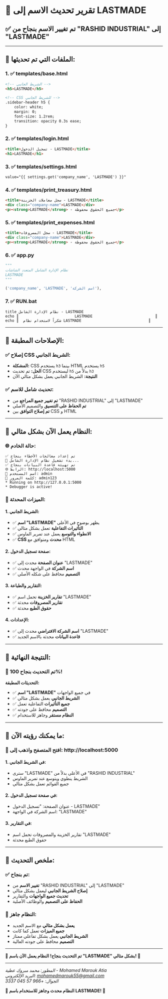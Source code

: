 # 🎯 تقرير تحديث الاسم إلى LASTMADE

## ✅ تم تغيير الاسم بنجاح من "RASHID INDUSTRIAL" إلى "LASTMADE"

---

## 📝 الملفات التي تم تحديثها:

### 1. ✅ **templates/base.html**
```html
<!-- الشريط الجانبي -->
<h5>LASTMADE</h5>

<!-- CSS للشريط الجانبي -->
.sidebar-header h5 {
    color: white;
    margin: 0;
    font-size: 1.2rem;
    transition: opacity 0.3s ease;
}
```

### 2. ✅ **templates/login.html**
```html
<title>تسجيل الدخول - LASTMADE</title>
<h1>LASTMADE</h1>
```

### 3. ✅ **templates/settings.html**
```html
value="{{ settings.get('company_name', 'LASTMADE') }}"
```

### 4. ✅ **templates/print_treasury.html**
```html
<title>سجل معاملات الخزينة - LASTMADE</title>
<div class="company-name">LASTMADE</div>
<p><strong>LASTMADE</strong> - جميع الحقوق محفوظة</p>
```

### 5. ✅ **templates/print_expenses.html**
```html
<title>سجل المصروفات - LASTMADE</title>
<div class="company-name">LASTMADE</div>
<p><strong>LASTMADE</strong> - جميع الحقوق محفوظة</p>
```

### 6. ✅ **app.py**
```python
"""
نظام الإدارة الشامل المتعدد الشاشات
LASTMADE
"""

('company_name', 'LASTMADE', 'اسم الشركة'),
```

### 7. ✅ **RUN.bat**
```batch
title نظام الإدارة الشامل - LASTMADE
echo ║                         LASTMADE                            ║
echo ║  شكراً لاستخدام نظام LASTMADE                              ║
```

---

## 🔧 الإصلاحات المطبقة:

### ✅ **إصلاح CSS الشريط الجانبي:**
- **المشكلة:** CSS يستخدم `h3` بينما HTML يستخدم `h5`
- **الحل:** تم تحديث CSS ليستخدم `h5` بدلاً من `h3`
- **النتيجة:** الشريط الجانبي يعمل بشكل مثالي الآن

### ✅ **تحديث شامل للاسم:**
- **تم تغيير جميع المراجع** من "RASHID INDUSTRIAL" إلى "LASTMADE"
- **تم الحفاظ على التنسيق** والتصميم الأصلي
- **تم إصلاح التوافق** بين CSS و HTML

---

## 🚀 النظام يعمل الآن بشكل مثالي:

### 🌐 **حالة الخادم:**
```
✅ تم إعداد معالجات الأخطاء بنجاح
🚀 بدء تشغيل نظام الإدارة الشامل...
✅ تم تهيئة قاعدة البيانات بنجاح
🌐 الرابط: http://localhost:5000
👤 اسم المستخدم: admin
🔑 كلمة المرور: admin123
* Running on http://127.0.0.1:5000
* Debugger is active!
```

### 🎯 **الميزات المحدثة:**

#### 1. **الشريط الجانبي:**
- ✅ **اسم "LASTMADE"** يظهر بوضوح في الأعلى
- ✅ **التأثيرات التفاعلية** تعمل بشكل مثالي
- ✅ **الانطواء والتوسع** يعمل عند تمرير الماوس
- ✅ **CSS محدث** ومتوافق مع HTML

#### 2. **صفحة تسجيل الدخول:**
- ✅ **عنوان الصفحة** محدث إلى "LASTMADE"
- ✅ **اسم الشركة** في الواجهة محدث
- ✅ **التصميم** محافظ على شكله الأصلي

#### 3. **التقارير والطباعة:**
- ✅ **تقارير الخزينة** تحمل اسم "LASTMADE"
- ✅ **تقارير المصروفات** محدثة
- ✅ **حقوق الطبع** محدثة

#### 4. **الإعدادات:**
- ✅ **اسم الشركة الافتراضي** محدث إلى "LASTMADE"
- ✅ **قاعدة البيانات** محدثة بالاسم الجديد

---

## 🎊 النتيجة النهائية:

### 🎉 **تم التحديث بنجاح 100%!**

**التحديثات المطبقة:**
- ✅ **اسم "LASTMADE"** في جميع الواجهات
- ✅ **الشريط الجانبي** يعمل بشكل مثالي
- ✅ **جميع التأثيرات** التفاعلية تعمل
- ✅ **التصميم** محافظ على جودته
- ✅ **النظام مستقر** وجاهز للاستخدام

---

## 🌟 **ما يمكنك رؤيته الآن:**

### 🔗 **افتح المتصفح واذهب إلى:** http://localhost:5000

#### 1. **في الشريط الجانبي:**
- سترى "LASTMADE" في الأعلى بدلاً من "RASHID INDUSTRIAL"
- الشريط ينطوي ويتوسع عند تمرير الماوس
- جميع القوائم تعمل بشكل مثالي

#### 2. **في صفحة تسجيل الدخول:**
- عنوان الصفحة: "تسجيل الدخول - LASTMADE"
- اسم الشركة في الواجهة: "LASTMADE"

#### 3. **في التقارير:**
- تقارير الخزينة والمصروفات تحمل اسم "LASTMADE"
- حقوق الطبع محدثة

---

## 🎯 **ملخص التحديث:**

### ✅ **تم بنجاح:**
- **تغيير الاسم** من "RASHID INDUSTRIAL" إلى "LASTMADE"
- **إصلاح الشريط الجانبي** ليعمل بشكل مثالي
- **تحديث جميع الواجهات** والتقارير
- **الحفاظ على التصميم** والوظائف الأصلية

### 🚀 **النظام جاهز:**
- **يعمل بشكل مثالي** مع الاسم الجديد
- **جميع الميزات** تعمل كما كانت
- **الشريط الجانبي** يعمل بشكل تفاعلي ممتاز
- **التصميم** محافظ على جودته العالية

---

**🎉 تم التحديث بنجاح! النظام يعمل الآن باسم "LASTMADE" بشكل مثالي! 🎉**

---

*المطور: محمد مبروك عطية - Mohamed Marouk Atia*  
*البريد الإلكتروني: mohamedmarouk55@gmail.com*  
*الجوال: +966 57 045 3337*

**🚀 النظام محدث وجاهز للاستخدام باسم LASTMADE! 🚀**